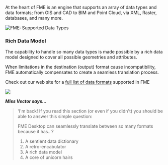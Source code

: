 At the heart of FME is an engine that supports an array of data types and data formats; from GIS and CAD to BIM and Point Cloud, via XML, Raster, databases, and many more.

![FME: Supported Data Types](https://raw.githubusercontent.com/FMEEvangelist/FME-Desktop-Basic-Training-Manual-Images/master/Img1.2.FMEDataTypes.png)

### Rich Data Model
The capability to handle so many data types is made possible by a rich data model designed to cover all possible geometries and attributes. 

When limitations in the destination (output) format cause incompatibility, FME automatically compensates to create a seamless translation process.

Check out our web site for a [full list of data formats](http://www.safe.com/fme/format-search/#!) supported in FME

![](https://raw.githubusercontent.com/FMEEvangelist/FME-Desktop-Basic-Training-Manual-Images/master/Img1.3.FMESupportedApps.png)

***Miss Vector says…***

> ‘I'm back! If you read this section (or even if you didn't) you should be able to answer this simple question:  
> 
> FME Desktop can seamlessly translate between so many formats because it has...?
>
> 1. A sentient data dictionary
> 2. A retro-encabulator
> 3. A rich data model
> 4. A core of unicorn hairs